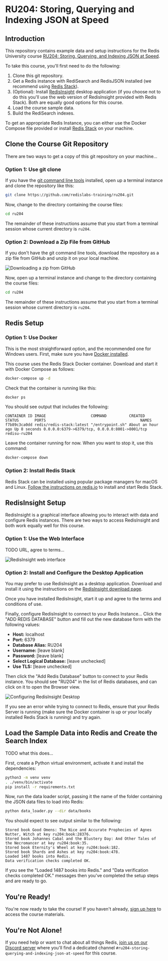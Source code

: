 # RU204: Storing, Querying and Indexing JSON at Speed

## Introduction

This repository contains example data and setup instructions for the Redis University course [RU204: Storing, Querying, and Indexing JSON at Speed](https://university.redis.com/courses/ru204/).

To take this course, you'll first need to do the following:

1. Clone this git repository.
1. Get a Redis instance with RediSearch and RedisJSON installed (we recommend using [Redis Stack](https://redis.io/docs/stack/)).
1. (Optional): Install [RedisInsight](https://redis.com/redis-enterprise/redis-insight/) desktop application (if you choose not to do this you'll use the web version of RedisInsight provided with Redis Stack).  Both are equally good options for this course.
1. Load the course sample data.
1. Build the RediSearch indexes.

To get an appropriate Redis Instance, you can either use the Docker Compose file provided or install [Redis Stack](https://redis.io/docs/stack/) on your machine.

## Clone the Course Git Repository

There are two ways to get a copy of this git repository on your machine...

### Option 1: Use git clone

If you have the [git command line tools](https://git-scm.com/downloads) installed, open up a terminal instance and clone the repository like this:

```bash
git clone https://github.com/redislabs-training/ru204.git
```

Now, change to the directory containing the course files:

```bash
cd ru204
```

The remainder of these instructions assume that you start from a terminal session whose current directory is `ru204`.

### Option 2: Download a Zip File from GitHub

If you don't have the git command line tools, download the repository as a zip file from GitHub and unzip it on your local machine.

![Downloading a zip from GitHub](readme_images/download_zip.png)

Now, open up a terminal instance and change to the directory containing the course files:

```bash
cd ru204
```

The remainder of these instructions assume that you start from a terminal session whose current directory is `ru204`.

## Redis Setup 

### Option 1: Use Docker

This is the most straightforward option, and the recommended one for Windows users.  First, make sure you have [Docker installed](https://docs.docker.com/get-docker/).

This course uses the Redis Stack Docker container.  Download and start it with Docker Compose as follows:

```bash
docker-compose up -d
```

Check that the container is running like this:

```bash
docker ps
```

You should see output that includes the following:

```
CONTAINER ID IMAGE                    COMMAND          CREATED           STATUS       PORTS                                          NAMES
f7b89c3ca0dd redis/redis-stack:latest "/entrypoint.sh" About an hour ago Up 8 seconds 0.0.0.0:6379->6379/tcp, 0.0.0.0:8001->8001/tcp redisu-ru204
```

Leave the container running for now. When you want to stop it, use this command:

```bash
docker-compose down
```

### Option 2: Install Redis Stack 

Redis Stack can be installed using popular package managers for macOS and Linux.  [Follow the instructions on redis.io](https://redis.io/docs/stack/get-started/install/) to install and start Redis Stack.

## RedisInsight Setup

RedisInsight is a graphical interface allowing you to interact with data and configure Redis instances.  There are two ways to access RedisInsight and both work equally well for this course.

### Option 1: Use the Web Interface

TODO URL, agree to terms...

![RedisInsight web interface](readme_images/insight_web.png)

### Option 2: Install and Configure the Desktop Application

You may prefer to use RedisInsight as a desktop application.  Download and install it using the instructions on the [RedisInsight download page](https://redis.com/redis-enterprise/redis-insight/).

Once you have installed RedisInsight, start it up and agree to the terms and conditions of use. 

Finally, configure RedisInsight to connect to your Redis Instance... Click the "ADD REDIS DATABASE" button and fill out the new database form with the following values:

* **Host:** localhost
* **Port:** 6379
* **Database Alias:** RU204
* **Username:** [leave blank]
* **Password:** [leave blank]
* **Select Logical Database:** [leave unchecked]
* **Use TLS:** [leave unchecked]

Then click the "Add Redis Database" button to connect to your Redis instance.  You should see "RU204" in the list of Redis databases, and can click on it to open the Browser view.

![Configuring RedisInsight Desktop](readme_images/insight_setup.gif)

If you see an error while trying to connect to Redis, ensure that your Redis Server is running (make sure the Docker container is up or your locally installed Redis Stack is running) and try again.

## Load the Sample Data into Redis and Create the Search Index

TODO what this does...

First, create a Python virtual environment, activate it and install the dependencies:

```bash
python3 -m venv venv
. ./venv/bin/activate
pip install -r requirements.txt
```

Now, run the data loader script, passing it the name of the folder containing the JSON data files to load into Redis:

```bash
python data_loader.py --dir data/books
```

You should expect to see output similar to the following:

```
Stored book Good Omens: The Nice and Accurate Prophecies of Agnes Nutter, Witch at key ru204:book:28376.
Stored book Johannes Cabal and the Blustery Day: And Other Tales of the Necromancer at key ru204:book:35.
Stored book Eternity's Wheel at key ru204:book:182.
Stored book Shards and Ashes at key ru204:book:478.
Loaded 1487 books into Redis.
Data verification checks completed OK.
```

If you see the "Loaded 1487 books into Redis." and "Data verification checks completed OK." messages then you've completed the setup steps and are ready to go.

## You're Ready!

You're now ready to take the course!  If you haven't already, [sign up here](https://university.redis.com/courses/ru204/) to access the course materials.

## You're Not Alone!

If you need help or want to chat about all things Redis, [join us on our Discord server](https://discord.gg/46upnugY5B) where you'll find a dedicated channel `#ru204-storing-querying-and-indexing-json-at-speed` for this course.